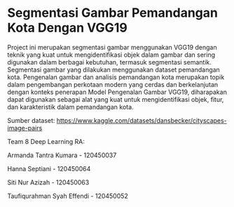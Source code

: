 # Segmentasi Gambar Pemandangan Kota Dengan VGG19
Project ini merupakan segmentasi gambar menggunakan VGG19 dengan teknik yang kuat untuk mengidentifikasi objek dalam gambar dan sering digunakan dalam berbagai kebutuhan, termasuk segmentasi semantik. Segmentasi gambar yang dilakukan menggunakan dataset pemandangan kota. Pengenalan gambar dan analisis pemandangan kota merupakan topik dalam pengembangan perkotaan modern yang cerdas dan berkelanjutan dengan konteks penerapan Model Pengenalan Gambar VGG19, diharapakan dapat digunakan sebagai alat yang kuat untuk mengidentifikasi objek, fitur, dan karakteristik dalam pemandangan kota.

Sumber dataset: https://www.kaggle.com/datasets/dansbecker/cityscapes-image-pairs

Team 8 Deep Learning RA:

Armanda Tantra Kumara - 120450037

Hanna Septiani - 120450064

Siti Nur Azizah - 120450063

Taufiqurahman Syah Effendi - 120450052
